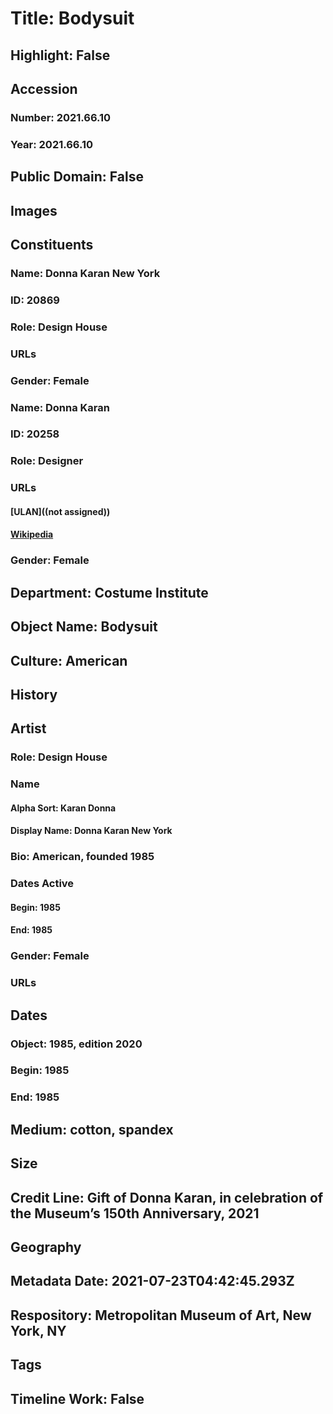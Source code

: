 # Title: Bodysuit
## Highlight: False
## Accession
### Number: 2021.66.10
### Year: 2021.66.10
## Public Domain: False
## Images
## Constituents
### Name: Donna Karan New York
### ID: 20869
### Role: Design House
### URLs
### Gender: Female
### Name: Donna Karan
### ID: 20258
### Role: Designer
### URLs
#### [ULAN]((not assigned))
#### [Wikipedia](https://www.wikidata.org/wiki/Q464497)
### Gender: Female
## Department: Costume Institute
## Object Name: Bodysuit
## Culture: American
## History
## Artist
### Role: Design House
### Name
#### Alpha Sort: Karan Donna
#### Display Name: Donna Karan New York
### Bio: American, founded 1985
### Dates Active
#### Begin: 1985
#### End: 1985
### Gender: Female
### URLs
## Dates
### Object: 1985, edition 2020
### Begin: 1985
### End: 1985
## Medium: cotton, spandex
## Size
## Credit Line: Gift of Donna Karan, in celebration of the Museum’s 150th Anniversary, 2021
## Geography
## Metadata Date: 2021-07-23T04:42:45.293Z
## Respository: Metropolitan Museum of Art, New York, NY
## Tags
## Timeline Work: False
